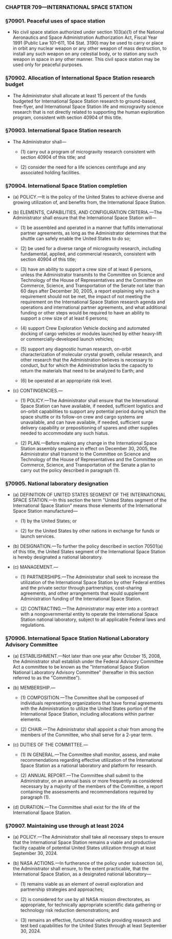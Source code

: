 ### **CHAPTER 709—INTERNATIONAL SPACE STATION**

### §70901. Peaceful uses of space station
* No civil space station authorized under section 103(a)(1) of the National Aeronautics and Space Administration Authorization Act, Fiscal Year 1991 (Public Law 101–611, 104 Stat. 3190) may be used to carry or place in orbit any nuclear weapon or any other weapon of mass destruction, to install any such weapon on any celestial body, or to station any such weapon in space in any other manner. This civil space station may be used only for peaceful purposes.

### §70902. Allocation of International Space Station research budget
* The Administrator shall allocate at least 15 percent of the funds budgeted for International Space Station research to ground-based, free-flyer, and International Space Station life and microgravity science research that is not directly related to supporting the human exploration program, consistent with section 40904 of this title.

### §70903. International Space Station research
* The Administrator shall—

  * (1) carry out a program of microgravity research consistent with section 40904 of this title; and

  * (2) consider the need for a life sciences centrifuge and any associated holding facilities.

### §70904. International Space Station completion
* (a) POLICY.—It is the policy of the United States to achieve diverse and growing utilization of, and benefits from, the International Space Station.

* (b) ELEMENTS, CAPABILITIES, AND CONFIGURATION CRITERIA.—The Administrator shall ensure that the International Space Station will—

  * (1) be assembled and operated in a manner that fulfills international partner agreements, as long as the Administrator determines that the shuttle can safely enable the United States to do so;

  * (2) be used for a diverse range of microgravity research, including fundamental, applied, and commercial research, consistent with section 40904 of this title;

  * (3) have an ability to support a crew size of at least 6 persons, unless the Administrator transmits to the Committee on Science and Technology of the House of Representatives and the Committee on Commerce, Science, and Transportation of the Senate not later than 60 days after December 30, 2005, a report explaining why such a requirement should not be met, the impact of not meeting the requirement on the International Space Station research agenda and operations and international partner agreements, and what additional funding or other steps would be required to have an ability to support a crew size of at least 6 persons;

  * (4) support Crew Exploration Vehicle docking and automated docking of cargo vehicles or modules launched by either heavy-lift or commercially-developed launch vehicles;

  * (5) support any diagnostic human research, on-orbit characterization of molecular crystal growth, cellular research, and other research that the Administration believes is necessary to conduct, but for which the Administration lacks the capacity to return the materials that need to be analyzed to Earth; and

  * (6) be operated at an appropriate risk level.


* (c) CONTINGENCIES.—

  * (1) POLICY.—The Administrator shall ensure that the International Space Station can have available, if needed, sufficient logistics and on-orbit capabilities to support any potential period during which the space shuttle or its follow-on crew and cargo systems are unavailable, and can have available, if needed, sufficient surge delivery capability or prepositioning of spares and other supplies needed to accommodate any such hiatus.

  * (2) PLAN.—Before making any change in the International Space Station assembly sequence in effect on December 30, 2005, the Administrator shall transmit to the Committee on Science and Technology of the House of Representatives and the Committee on Commerce, Science, and Transportation of the Senate a plan to carry out the policy described in paragraph (1).

### §70905. National laboratory designation
* (a) DEFINITION OF UNITED STATES SEGMENT OF THE INTERNATIONAL SPACE STATION.—In this section the term "United States segment of the International Space Station" means those elements of the International Space Station manufactured—

  * (1) by the United States; or

  * (2) for the United States by other nations in exchange for funds or launch services.


* (b) DESIGNATION.—To further the policy described in section 70501(a) of this title, the United States segment of the International Space Station is hereby designated a national laboratory.

* (c) MANAGEMENT.—

  * (1) PARTNERSHIPS.—The Administrator shall seek to increase the utilization of the International Space Station by other Federal entities and the private sector through partnerships, cost-sharing agreements, and other arrangements that would supplement Administration funding of the International Space Station.

  * (2) CONTRACTING.—The Administrator may enter into a contract with a nongovernmental entity to operate the International Space Station national laboratory, subject to all applicable Federal laws and regulations.

### §70906. International Space Station National Laboratory Advisory Committee
* (a) ESTABLISHMENT.—Not later than one year after October 15, 2008, the Administrator shall establish under the Federal Advisory Committee Act a committee to be known as the "International Space Station National Laboratory Advisory Committee" (hereafter in this section referred to as the "Committee").

* (b) MEMBERSHIP.—

  * (1) COMPOSITION.—The Committee shall be composed of individuals representing organizations that have formal agreements with the Administration to utilize the United States portion of the International Space Station, including allocations within partner elements.

  * (2) CHAIR.—The Administrator shall appoint a chair from among the members of the Committee, who shall serve for a 2-year term.


* (c) DUTIES OF THE COMMITTEE.—

  * (1) IN GENERAL.—The Committee shall monitor, assess, and make recommendations regarding effective utilization of the International Space Station as a national laboratory and platform for research.

  * (2) ANNUAL REPORT.—The Committee shall submit to the Administrator, on an annual basis or more frequently as considered necessary by a majority of the members of the Committee, a report containing the assessments and recommendations required by paragraph (1).


* (d) DURATION.—The Committee shall exist for the life of the International Space Station.

### §70907. Maintaining use through at least 2024
* (a) POLICY.—The Administrator shall take all necessary steps to ensure that the International Space Station remains a viable and productive facility capable of potential United States utilization through at least September 30, 2024.

* (b) NASA ACTIONS.—In furtherance of the policy under subsection (a), the Administrator shall ensure, to the extent practicable, that the International Space Station, as a designated national laboratory—

  * (1) remains viable as an element of overall exploration and partnership strategies and approaches;

  * (2) is considered for use by all NASA mission directorates, as appropriate, for technically appropriate scientific data gathering or technology risk reduction demonstrations; and

  * (3) remains an effective, functional vehicle providing research and test bed capabilities for the United States through at least September 30, 2024.